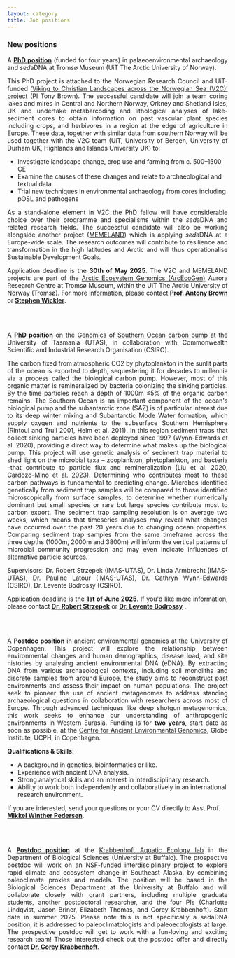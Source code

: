 ```yaml
---
layout: category
title: Job positions
---
```


<div class="section">
<div class="intro">
<h3 class="section-title underline">New positions</h3>  


<p align="justify">A <a href="https://www.jobbnorge.no/en/available-jobs/job/278815/phd-fellow-in-northern-european-landscape-archaeology-environmental-change-and-sedadna"><b>PhD position</b></a> (funded for four years) in palaeoenvironmental archaeology and <i>sed</i>aDNA at Tromsø Museum (UiT The Arctic University of Norway).</p>
<p align="justify">This PhD project is attached to the Norwegian Research Council and UiT-funded <a href="https://uit.no/research/arcecogen/project?pid=871080">‘Viking to Christian Landscapes across the Norwegian Sea (V2C)’ project</a> (PI Tony Brown). The successful candidate will join a team coring lakes and mires in Central and Northern Norway, Orkney and Shetland Isles, UK and undertake metabarcoding and lithological analyses of lake-sediment cores to obtain information on past vascular plant species including crops, and herbivores in a region at the edge of agriculture in Europe. These data, together with similar data from southern Norway will be used together with the V2C team (UiT, University of Bergen, University of Durham UK, Highlands and Islands University UK) to:
<ul>
  <li>Investigate landscape change, crop use and farming from c. 500–1500 CE</li>
  <li>Examine the causes of these changes and relate to archaeological and textual data</li>
  <li>Trial new techniques in environmental archaeology from cores including pOSL and pathogens</li>
</ul> </p>
<p align="justify">As a stand-alone element in V2C the PhD fellow will have considerable choice over their programme and specialisms within the <i>sed</i>aDNA and related research fields. The successful candidate will also be working alongside another project (<a href="https://uit.no/research/arcecogen/project?pid=871072">MEMELAND</a>) which is applying <i>sed</i>aDNA at a Europe-wide scale. The research outcomes will contribute to resilience and transformation in the high latitudes and Arctic and will thus operationalise Sustainable Development Goals.</p>
<p align="justify">Application deadline is the <b>30th of May 2025</b>. The V2C and MEMELAND projects are part of the <a href="https://uit.no/research/arcecogen">Arctic Ecosystem Genomics (ArcEcoGen)</a> Aurora Research Centre at Tromsø Museum, within the UiT The Arctic University of Norway (Tromsø). For more information, please contact <a href="mailto:antony.g.brown@uit.no"><b>Prof. Antony Brown</b></a> or <a href="mailto:stephen.wickler@uit.no"><b>Stephen Wickler</b></a>.</p>

<br>
<br>

<p align="justify">A <a href="https://coreykrabbenhoft.com/join-us-2/"><b>PhD position</b></a> on the <a href="https://www.utas.edu.au/research/degrees/available-projects/projects/marine-and-antarctic/genomics-of-southern-ocean-carbon-pump/_nocache">Genomics of Southern Ocean carbon pump</a> at the University of Tasmania (UTAS), in collaboration with Commonwealth Scientific and Industrial Research Organisation (CSIRO). </p>
<p align="justify">The carbon fixed from atmospheric CO2 by phytoplankton in the sunlit parts of the ocean is exported to depth, sequestering it for decades to millennia via a process called the biological carbon pump. However, most of this organic matter is remineralized by bacteria colonizing the sinking particles. By the time particles reach a depth of 1000m ≤5% of the organic carbon remains. The Southern Ocean is an important component of the ocean's biological pump and the subantarctic zone (SAZ) is of particular interest due to its deep winter mixing and Subantarctic Mode Water formation, which supply oxygen and nutrients to the subsurface Southern Hemisphere (Rintoul and Trull 2001, Helm et al. 2011). In this region sediment traps that collect sinking particles have been deployed since 1997 (Wynn-Edwards et al. 2020), providing a direct way to determine what makes up the biological pump. This project will use genetic analysis of sediment trap material to shed light on the microbial taxa – zooplankton, phytoplankton, and bacteria –that contribute to particle flux and remineralization (Liu et al. 2020, Cardozo-Mino et al. 2023). Determining who contributes most to these carbon pathways is fundamental to predicting change. Microbes identified genetically from sediment trap samples will be compared to those identified microscopically from surface samples, to determine whether numerically dominant but small species or rare but large species contribute most to carbon export. The sediment trap sampling resolution is on average two weeks, which means that timeseries analyses may reveal what changes have occurred over the past 20 years due to changing ocean properties. Comparing sediment trap samples from the same timeframe across the three depths (1000m, 2000m and 3800m) will inform the vertical patterns of microbial community progression and may even indicate influences of alternative particle sources. 
<p align="justify">Supervisors: Dr. Robert Strzepek (IMAS-UTAS), Dr. Linda Armbrecht (IMAS-UTAS), Dr. Pauline Latour (IMAS-UTAS), Dr. Cathryn Wynn-Edwards (CSIRO), Dr. Levente Bodrossy (CSIRO).</p>
<p align="justify">Application deadline is the <b>1st of June 2025</b>. If you'd like more information, please contact <a href="mailto:Robert.Strzepek@utas.edu.au"><b>Dr. Robert Strzepek</b></a> or <a href="mailto:lev.bodrossy@csiro.au"><b>Dr. Levente Bodrossy</b></a> .</p>

<br>
<br>

<p align="justify">A <b>Postdoc position</b> in ancient environmental genomics at the University of Copenhagen. This project will explore the relationship between environmental changes and human demographics, disease load, and site histories by analysing ancient environmental DNA (eDNA). By extracting DNA from various archaeological contexts, including soil monoliths and discrete samples from around Europe, the study aims to reconstruct past environments and assess their impact on human populations. The project seek to pioneer the use of ancient metagenomes to address standing archaeological questions in collaboration with researchers across most of Europe. Through advanced techniques like deep shotgun metagenomics, this work seeks to enhance our understanding of anthropogenic environments in Western Eurasia. Funding is for <b>two years</b>, start date as soon as possible, at the <a href="https://globe.ku.dk/research/geogenetics/">Centre for Ancient Environmental Genomics</a>, Globe Institute, UCPH, in Copenhagen. </p>
<p><b>Qualifications & Skills</b>:
<ul>
  <li>A background in genetics, bioinformatics or like.</li>
  <li>Experience with ancient DNA analysis.</li>
  <li>Strong analytical skills and an interest in interdisciplinary research.</li>
  <li>Ability to work both independently and collaboratively in an international research environment.</li>
</ul> </p>
<p>If you are interested, send your questions or your CV directly to Asst Prof. <a href="mailto:mwpedersen@sund.ku.dk"><b>Mikkel Winther Pedersen</b></a>.</p>

<br>
<br>



<p align="justify">A <a href="https://coreykrabbenhoft.com/join-us-2/"><b>Postdoc position</b></a> at the <a href="https://arts-sciences.buffalo.edu/biological-sciences/faculty/faculty-directory/corey-krabbenhoft.html">Krabbenhoft Aquatic Ecology lab</a> in the Department of Biological Sciences (University at Buffalo). The prospective postdoc will work on an NSF-funded interdisciplinary project to explore rapid climate and ecosystem change in Southeast Alaska, by combining paleoclimate proxies and models. The position will be based in the Biological Sciences Department at the University at Buffalo and will collaborate closely with grant partners, including multiple graduate students, another postdoctoral researcher, and the four PIs (Charlotte Lindqvist, Jason Briner, Elizabeth Thomas, and Corey Krabbenhoft). Start date in summer 2025. Please note this is not specifically a sedaDNA position, it is addressed to paleoclimatologists and paleoecologists at large. The prospective postdoc will get to work with a fun-loving and exciting research team! Those interested check out the postdoc offer and directly contact <a href="mailto:ckrabben@buffalo.edu"><b>Dr. Corey Krabbenhoft</b></a>.</p>








